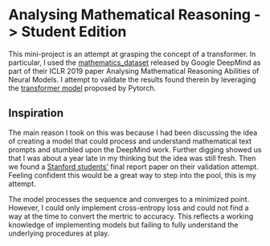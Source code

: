 # Analysing Mathematical Reasoning -> Student Edition
This mini-project is an attempt at grasping the concept of a transformer. In particular, I used the [mathematics_dataset](https://github.com/deepmind/mathematics_dataset) released by Google DeepMind as part of their ICLR 2019 paper Analysing Mathematical Reasoning Abilities of Neural Models. I attempt to validate the results found therein by leveraging the [transformer model](https://pytorch.org/tutorials/beginner/transformer_tutorial.html) proposed by Pytorch.

## Inspiration
The main reason I took on this was because I had been discussing the idea of creating a model that could process and understand mathematical text prompts and stumbled upon the DeepMind work. Further digging showed us that I was about a year late in my thinking but the idea was still fresh. Then we found a [Stanford students'](http://cs230.stanford.edu/projects_fall_2019/reports/26258425.pdf) final report paper on their validation attempt. Feeling confident this would be a great way to step into the pool, this is my attempt.

The model processes the sequence and converges to a minimized point. However, I could only implement cross-entropy loss and could not find a way at the time to convert the mertric to accuracy. This reflects a working knowledge of implementing models but failing to fully understand the underlying procedures at play.

